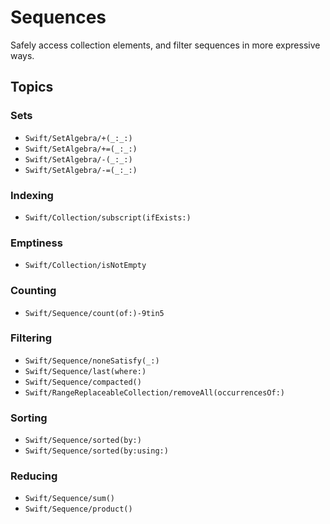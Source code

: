 # Sequences

Safely access collection elements, and filter sequences in more expressive ways.

## Topics

### Sets

- ``Swift/SetAlgebra/+(_:_:)``
- ``Swift/SetAlgebra/+=(_:_:)``
- ``Swift/SetAlgebra/-(_:_:)``
- ``Swift/SetAlgebra/-=(_:_:)``

### Indexing

- ``Swift/Collection/subscript(ifExists:)``

### Emptiness

- ``Swift/Collection/isNotEmpty``

### Counting

- ``Swift/Sequence/count(of:)-9tin5``

### Filtering

- ``Swift/Sequence/noneSatisfy(_:)``
- ``Swift/Sequence/last(where:)``
- ``Swift/Sequence/compacted()``
- ``Swift/RangeReplaceableCollection/removeAll(occurrencesOf:)``

### Sorting

- ``Swift/Sequence/sorted(by:)``
- ``Swift/Sequence/sorted(by:using:)``

### Reducing

- ``Swift/Sequence/sum()``
- ``Swift/Sequence/product()``
